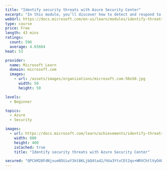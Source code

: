 ```yaml
---
title: "Identify security threats with Azure Security Center"
excerpt: "In this module, you’ll discover how to detect and respond to threats with Azure Security Center."
webUrl: https://docs.microsoft.com/en-us/learn/modules/identify-threats-with-azure-security-center/
type: course
price: Free
length: 43 mins
ratings:
  count: 596
  average: 4.65604
heat: 53

provider:
  name: Microsoft Learn
  domain: microsoft.com
  images:
    - url: /assets/images/organizations/microsoft.com-50x50.jpg
      width: 50
      height: 50

levels:
  - Beginner

topics:
  - Azure
  - Security

images:
  - url: https://docs.microsoft.com/learn/achievements/identify-threats-with-azure-security-center-social.png
    width: 800
    height: 400
    isCached: true
    title: "Identify security threats with Azure Security Center"

secured: "QPCkM28FdNjxueN5UiwY3kt8KLjbQ4ta42/hUa3YtvCEt2qs+WRVChtlVyO404X4cwcpd2PamVquxp79Vw9mKOi02TSAM8ZdnHpVAhusOUB/CsHVaIVBnzBkRCOA/rg4cEjczoHiG92oRZa1W8yD8f8oJ4UWDv36QV8DBEq/5OJto3Yq7nxU9o1Aw2hs3kCVhu/GHkNE6TqFeWoPHVO1WeAAFFMezqNWYeysdDVM24jZ3kL+RiTsdLjinHsriF1buZo6TNajkKAT4IQHapvZQZKqYJkuyWkLOxr5ii3QC8uATxvf90TsITJmi7pEBIYDoXhnCiwkI6M3OjTyYtzNA/GLnbBgIdbrAIF8cHxhAWebFRX3JmRipS93qz1idXuxHjTlbqF6NeU8mC5jwUkLdA==;gmQIJumvG9Xju5lzaeLzDw=="
---
```


